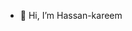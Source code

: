 - 👋 Hi, I’m Hassan-kareem

<!---
Hassan-kareem/Hassan-kareem is a ✨ special ✨ repository because its `README.md` (this file) appears on your GitHub profile.
You can click the Preview link to take a look at your changes.
--->
